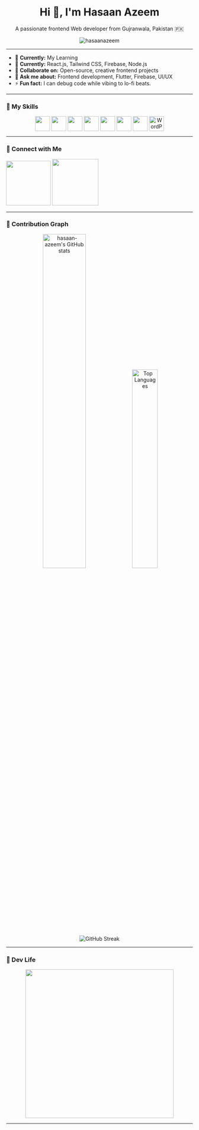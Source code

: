 <h1 align="center">Hi 👋, I'm Hasaan Azeem</h1>
<p align="center">A passionate frontend Web developer from Gujranwala, Pakistan 🇵🇰</p>

<p align="center">
  <img src="https://komarev.com/ghpvc/?username=hasaanazeem&label=Profile%20views&color=0e75b6&style=flat" alt="hasaanazeem" />
</p>

---

- 🏢 **Currently:** My Learning  
- 🏫 **Currently:** React.js, Tailwind CSS, Firebase, Node.js  
- 👀 **Collaborate on:** Open-source, creative frontend projects  
- 💬 **Ask me about:** Frontend development, Flutter, Firebase, UI/UX  
- ⚡ **Fun fact:** I can debug code while vibing to lo-fi beats.

---

<h3 align="left">💼 My Skills</h3>

<p align="center">
  <img src="https://cdn.jsdelivr.net/gh/devicons/devicon/icons/html5/html5-original.svg" width="40" style="vertical-align: middle;" />
  <img src="https://cdn.jsdelivr.net/gh/devicons/devicon/icons/css3/css3-original.svg" width="40" style="vertical-align: middle;" />
  <img src="https://cdn.jsdelivr.net/gh/devicons/devicon/icons/javascript/javascript-original.svg" width="40" style="vertical-align: middle;" />
  <img src="https://cdn.jsdelivr.net/gh/devicons/devicon/icons/flutter/flutter-original.svg" width="40" style="vertical-align: middle;" />
  <img src="https://cdn.jsdelivr.net/gh/devicons/devicon/icons/firebase/firebase-plain.svg" width="40" style="vertical-align: middle;" />
  <img src="https://cdn.jsdelivr.net/gh/devicons/devicon/icons/git/git-original.svg" width="40" style="vertical-align: middle;" />
  <img src="https://cdn.jsdelivr.net/gh/devicons/devicon/icons/github/github-original.svg" width="40" style="vertical-align: middle;" />
  <img src="https://cdn.jsdelivr.net/gh/devicons/devicon/icons/wordpress/wordpress-original.svg" width="40" alt="WordPress" style="vertical-align: middle;" />
</p>

---

### 🔗 Connect with Me

<p align="left">
  <a href="mailto:hasaanazeem07@gmail.com" style="text-decoration: none;">
    <img src="https://img.shields.io/badge/Gmail-D14836?style=for-the-badge&logo=gmail&logoColor=white" width="120px" />
  </a>
  <a href="https://linkedin.com/in/hasaan-azeem" target="_blank" style="text-decoration: none;">
    <img src="https://img.shields.io/badge/LinkedIn-0A66C2?style=for-the-badge&logo=linkedin&logoColor=white" width="125px" />
  </a>
</p>


---

### 🧠 Contribution Graph

<div align="center">
 <p align="center">
  <img width="48%" src="https://github-readme-stats.vercel.app/api?username=hasaan-azeem&show_icons=true&theme=radical" alt="hasaan-azeem's GitHub stats" />


  <img width="37%" src="https://github-readme-stats.vercel.app/api/top-langs/?username=hasaan-azeem&layout=compact&theme=radical" alt="Top Languages" />
</p>

<p align="center">
  <img src="https://github-readme-streak-stats.herokuapp.com/?user=hasaan-azeem&theme=radical" alt="GitHub Streak" />
</p>



</div>

---

### 🎨 Dev Life

<p align="center">
  <img src="https://cdn.dribbble.com/users/1162077/screenshots/3848914/programmer.gif" width="400"/>
</p>

---

